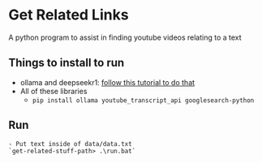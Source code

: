 # Get Related Links
A python program to assist in finding youtube videos relating to a text
## Things to install to run
- ollama and deepseekr1: [follow this tutorial to do that](https://www.datacamp.com/tutorial/deepseek-r1-ollama)
- All of these libraries
    - `pip install ollama youtube_transcript_api googlesearch-python`
## Run
    - Put text inside of data/data.txt
    `get-related-stuff-path> .\run.bat`
